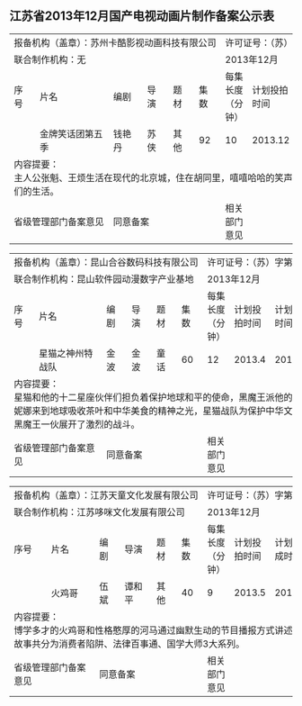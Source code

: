 ## 江苏省2013年12月国产电视动画片制作备案公示表
<table>
 <tr>
  <td nowrap colspan=6>报备机构（盖章）：苏州卡酷影视动画科技有限公司</td>
  <td nowrap colspan=4>许可证号：（苏）字第252号</td>
 </tr>
 <tr>
  <td nowrap colspan=6>联合制作机构：无</td>
  <td nowrap colspan=4>2013年12月</td>
 </tr>
 <tr>
  <td>序号</td>
  <td>片名</td>
  <td>编剧</td>
  <td>导演</td>
  <td>题材</td>
  <td>集数</td>
  <td>每集长度（分钟）</td>
  <td>计划投拍时间</td>
  <td>计划完成时间</td>
  <td>备注</td>
 </tr>
 <tr>
  <td></td>
  <td>金牌笑话团第五季</td>
  <td>钱艳丹</td>
  <td>苏侠</td>
  <td>其他</td>
  <td>92</td>
  <td>10</td>
  <td>2013.12</td>
  <td>2014.5</td>
  <td></td>
 </tr>
 <tr>
   <td colspan=10>内容提要：<br>主人公张魁、王烦生活在现代的北京城，住在胡同里，嘻嘻哈哈的笑声永远充斥着他们的生活。</td>
 </tr>
 <tr>
  <td colspan=2>省级管理部门备案意见</td>
  <td colspan=4>同意备案</td>
  <td>相关部门意见</td>
  <td colspan=3></td>
 </tr>
</table>

<table>
 <tr>
  <td nowrap colspan=6>报备机构（盖章）：昆山合谷数码科技有限公司</td>
  <td nowrap colspan=4>许可证号：（苏）字第490号</td>
 </tr>
 <tr>
  <td nowrap colspan=6>联合制作机构：昆山软件园动漫数字产业基地</td>
  <td nowrap colspan=4>2013年12月</td>
 </tr>
 <tr>
  <td>序号</td>
  <td>片名</td>
  <td>编剧</td>
  <td>导演</td>
  <td>题材</td>
  <td>集数</td>
  <td>每集长度（分钟）</td>
  <td>计划投拍时间</td>
  <td>计划完成时间</td>
  <td>备注</td>
 </tr>
 <tr>
  <td></td>
  <td>星猫之神州特战队</td>
  <td>金波</td>
  <td>金波</td>
  <td>童话</td>
  <td>60</td>
  <td>12</td>
  <td>2013.4</td>
  <td>2013.12</td>
  <td></td>
 </tr>
 <tr>
   <td colspan=10>内容提要：<br>星猫和他的十二星座伙伴们担负着保护地球和平的使命，黑魔王派他的手下妖狐妮娜来到地球吸收茶叶和中华美食的精神之光，星猫战队为保护中华文明资源与黑魔王一伙展开了激烈的战斗。</td>
 </tr>
 <tr>
  <td colspan=2>省级管理部门备案意见</td>
  <td colspan=4>同意备案</td>
  <td>相关部门意见</td>
  <td colspan=3></td>
 </tr>
</table>

<table>
 <tr>
  <td nowrap colspan=6>报备机构（盖章）：江苏天童文化发展有限公司</td>
  <td nowrap colspan=4>许可证号：（苏）字第514号</td>
 </tr>
 <tr>
  <td nowrap colspan=6>联合制作机构：江苏哆咪文化发展有限公司</td>
  <td nowrap colspan=4>2013年12月</td>
 </tr>
 <tr>
  <td>序号</td>
  <td>片名</td>
  <td>编剧</td>
  <td>导演</td>
  <td>题材</td>
  <td>集数</td>
  <td>每集长度（分钟）</td>
  <td>计划投拍时间</td>
  <td>计划完成时间</td>
  <td>备注</td>
 </tr>
 <tr>
  <td></td>
  <td>火鸡哥</td>
  <td>伍斌</td>
  <td>谭和平</td>
  <td>其他</td>
  <td>40</td>
  <td>9</td>
  <td>2013.5</td>
  <td>2014.5</td>
  <td></td>
 </tr>
 <tr>
   <td colspan=10>内容提要：<br>博学多才的火鸡哥和性格憨厚的河马通过幽默生动的节目播报方式讲述故事。故事共分为消费者陷阱、法律百事通、国学大师3大系列。</td>
 </tr>
 <tr>
  <td colspan=2>省级管理部门备案意见</td>
  <td colspan=4>同意备案</td>
  <td>相关部门意见</td>
  <td colspan=3></td>
 </tr>
</table>